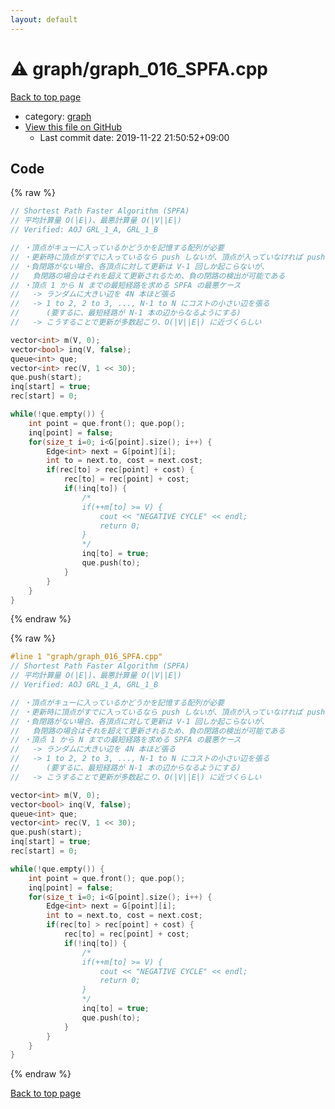 ```yaml
---
layout: default
---
```


<!-- mathjax config similar to math.stackexchange -->
<script type="text/javascript" async
  src="https://cdnjs.cloudflare.com/ajax/libs/mathjax/2.7.5/MathJax.js?config=TeX-MML-AM_CHTML">
</script>
<script type="text/x-mathjax-config">
  MathJax.Hub.Config({
    TeX: { equationNumbers: { autoNumber: "AMS" }},
    tex2jax: {
      inlineMath: [ ['$','$'] ],
      processEscapes: true
    },
    "HTML-CSS": { matchFontHeight: false },
    displayAlign: "left",
    displayIndent: "2em"
  });
</script>

<script type="text/javascript" src="https://cdnjs.cloudflare.com/ajax/libs/jquery/3.4.1/jquery.min.js"></script>
<script src="https://cdn.jsdelivr.net/npm/jquery-balloon-js@1.1.2/jquery.balloon.min.js" integrity="sha256-ZEYs9VrgAeNuPvs15E39OsyOJaIkXEEt10fzxJ20+2I=" crossorigin="anonymous"></script>
<script type="text/javascript" src="../../assets/js/copy-button.js"></script>
<link rel="stylesheet" href="../../assets/css/copy-button.css" />


# :warning: graph/graph_016_SPFA.cpp

<a href="../../index.html">Back to top page</a>

* category: <a href="../../index.html#f8b0b924ebd7046dbfa85a856e4682c8">graph</a>
* <a href="{{ site.github.repository_url }}/blob/master/graph/graph_016_SPFA.cpp">View this file on GitHub</a>
    - Last commit date: 2019-11-22 21:50:52+09:00




## Code

<a id="unbundled"></a>
{% raw %}
```cpp
// Shortest Path Faster Algorithm (SPFA)
// 平均計算量 O(|E|)、最悪計算量 O(|V||E|)
// Verified: AOJ GRL_1_A, GRL_1_B

// ・頂点がキューに入っているかどうかを記憶する配列が必要
// ・更新時に頂点がすでに入っているなら push しないが、頂点が入っていなければ push するだけ
// ・負閉路がない場合、各頂点に対して更新は V-1 回しか起こらないが、
//   負閉路の場合はそれを超えて更新されるため、負の閉路の検出が可能である
// ・頂点 1 から N までの最短経路を求める SPFA の最悪ケース
//   -> ランダムに大きい辺を 4N 本ほど張る
//   -> 1 to 2, 2 to 3, ..., N-1 to N にコストの小さい辺を張る
//      (要するに、最短経路が N-1 本の辺からなるようにする)
//   -> こうすることで更新が多数起こり、O(|V||E|) に近づくらしい

vector<int> m(V, 0);
vector<bool> inq(V, false);
queue<int> que;
vector<int> rec(V, 1 << 30);
que.push(start);
inq[start] = true;
rec[start] = 0;

while(!que.empty()) {
    int point = que.front(); que.pop();
    inq[point] = false;
    for(size_t i=0; i<G[point].size(); i++) {
        Edge<int> next = G[point][i];
        int to = next.to, cost = next.cost;
        if(rec[to] > rec[point] + cost) {
            rec[to] = rec[point] + cost;
            if(!inq[to]) {
                /*
                if(++m[to] >= V) {
                    cout << "NEGATIVE CYCLE" << endl;
                    return 0;
                }
                */
                inq[to] = true;
                que.push(to);
            }
        }
    }
}
```
{% endraw %}

<a id="bundled"></a>
{% raw %}
```cpp
#line 1 "graph/graph_016_SPFA.cpp"
// Shortest Path Faster Algorithm (SPFA)
// 平均計算量 O(|E|)、最悪計算量 O(|V||E|)
// Verified: AOJ GRL_1_A, GRL_1_B

// ・頂点がキューに入っているかどうかを記憶する配列が必要
// ・更新時に頂点がすでに入っているなら push しないが、頂点が入っていなければ push するだけ
// ・負閉路がない場合、各頂点に対して更新は V-1 回しか起こらないが、
//   負閉路の場合はそれを超えて更新されるため、負の閉路の検出が可能である
// ・頂点 1 から N までの最短経路を求める SPFA の最悪ケース
//   -> ランダムに大きい辺を 4N 本ほど張る
//   -> 1 to 2, 2 to 3, ..., N-1 to N にコストの小さい辺を張る
//      (要するに、最短経路が N-1 本の辺からなるようにする)
//   -> こうすることで更新が多数起こり、O(|V||E|) に近づくらしい

vector<int> m(V, 0);
vector<bool> inq(V, false);
queue<int> que;
vector<int> rec(V, 1 << 30);
que.push(start);
inq[start] = true;
rec[start] = 0;

while(!que.empty()) {
    int point = que.front(); que.pop();
    inq[point] = false;
    for(size_t i=0; i<G[point].size(); i++) {
        Edge<int> next = G[point][i];
        int to = next.to, cost = next.cost;
        if(rec[to] > rec[point] + cost) {
            rec[to] = rec[point] + cost;
            if(!inq[to]) {
                /*
                if(++m[to] >= V) {
                    cout << "NEGATIVE CYCLE" << endl;
                    return 0;
                }
                */
                inq[to] = true;
                que.push(to);
            }
        }
    }
}

```
{% endraw %}

<a href="../../index.html">Back to top page</a>

